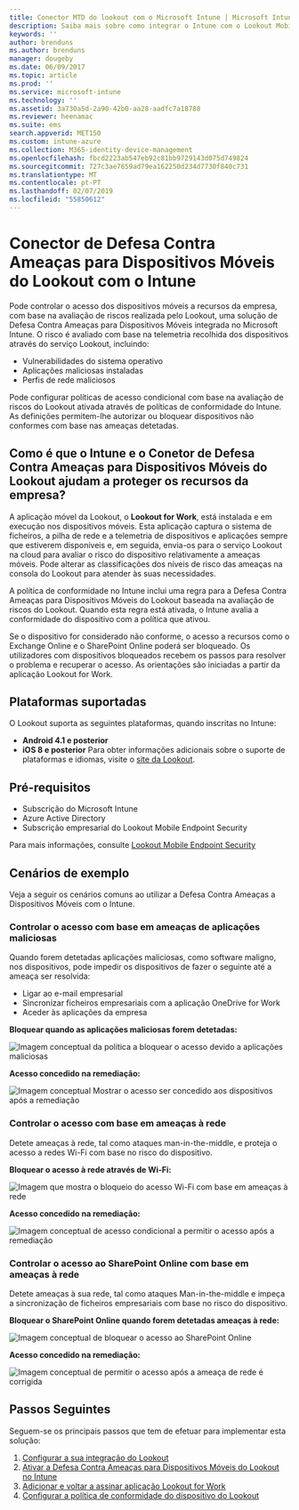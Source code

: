 ```yaml
---
title: Conector MTD do lookout com o Microsoft Intune | Microsoft Intune
description: Saiba mais sobre como integrar o Intune com o Lookout Mobile Threat Defense (Defesa Contra Ameaças para Dispositivos Móveis) para controlar o acesso de dispositivos móveis aos seus recursos empresariais.
keywords: ''
author: brenduns
ms.author: brenduns
manager: dougeby
ms.date: 06/09/2017
ms.topic: article
ms.prod: ''
ms.service: microsoft-intune
ms.technology: ''
ms.assetid: 3a730a5d-2a90-42b0-aa28-aadfc7a18788
ms.reviewer: heenamac
ms.suite: ems
search.appverid: MET150
ms.custom: intune-azure
ms.collection: M365-identity-device-management
ms.openlocfilehash: fbcd2223ab547eb92c81bb9729143d075d749824
ms.sourcegitcommit: 727c3ae7659ad79ea162250d234d7730f840c731
ms.translationtype: MT
ms.contentlocale: pt-PT
ms.lasthandoff: 02/07/2019
ms.locfileid: "55850612"
---
```

# <a name="lookout-mobile-threat-defense-connector-with-intune"></a>Conector de Defesa Contra Ameaças para Dispositivos Móveis do Lookout com o Intune

Pode controlar o acesso dos dispositivos móveis a recursos da empresa, com base na avaliação de riscos realizada pelo Lookout, uma solução de Defesa Contra Ameaças para Dispositivos Móveis integrada no Microsoft Intune. O risco é avaliado com base na telemetria recolhida dos dispositivos através do serviço Lookout, incluindo:
- Vulnerabilidades do sistema operativo
- Aplicações maliciosas instaladas
- Perfis de rede maliciosos

Pode configurar políticas de acesso condicional com base na avaliação de riscos do Lookout ativada através de políticas de conformidade do Intune. As definições permitem-lhe autorizar ou bloquear dispositivos não conformes com base nas ameaças detetadas.

## <a name="how-do-intune-and-lookout-mobile-threat-defense-help-protect-company-resources"></a>Como é que o Intune e o Conetor de Defesa Contra Ameaças para Dispositivos Móveis do Lookout ajudam a proteger os recursos da empresa?
A aplicação móvel da Lookout, o **Lookout for Work**, está instalada e em execução nos dispositivos móveis. Esta aplicação captura o sistema de ficheiros, a pilha de rede e a telemetria de dispositivos e aplicações sempre que estiverem disponíveis e, em seguida, envia-os para o serviço Lookout na cloud para avaliar o risco do dispositivo relativamente a ameaças móveis. Pode alterar as classificações dos níveis de risco das ameaças na consola do Lookout para atender às suas necessidades.  

A política de conformidade no Intune inclui uma regra para a Defesa Contra Ameaças para Dispositivos Móveis do Lookout baseada na avaliação de riscos do Lookout. Quando esta regra está ativada, o Intune avalia a conformidade do dispositivo com a política que ativou.

Se o dispositivo for considerado não conforme, o acesso a recursos como o Exchange Online e o SharePoint Online poderá ser bloqueado. Os utilizadores com dispositivos bloqueados recebem os passos para resolver o problema e recuperar o acesso. As orientações são iniciadas a partir da aplicação Lookout for Work.

## <a name="supported-platforms"></a>Plataformas suportadas
O Lookout suporta as seguintes plataformas, quando inscritas no Intune:
* **Android 4.1 e posterior**
* **iOS 8 e posterior** Para obter informações adicionais sobre o suporte de plataformas e idiomas, visite o [site da Lookout](https://personal.support.lookout.com/hc/articles/114094140253).

## <a name="prerequisites"></a>Pré-requisitos
* Subscrição do Microsoft Intune
* Azure Active Directory
* Subscrição empresarial do Lookout Mobile Endpoint Security  

Para mais informações, consulte [Lookout Mobile Endpoint Security](https://www.lookout.com/products/mobile-endpoint-security)

## <a name="sample-scenarios"></a>Cenários de exemplo

Veja a seguir os cenários comuns ao utilizar a Defesa Contra Ameaças a Dispositivos Móveis com o Intune.

### <a name="control-access-based-on-threats-from-malicious-apps"></a>Controlar o acesso com base em ameaças de aplicações maliciosas
Quando forem detetadas aplicações maliciosas, como software maligno, nos dispositivos, pode impedir os dispositivos de fazer o seguinte até a ameaça ser resolvida:
* Ligar ao e-mail empresarial
* Sincronizar ficheiros empresariais com a aplicação OneDrive for Work
* Aceder às aplicações da empresa

**Bloquear quando as aplicações maliciosas forem detetadas:**

![Imagem conceptual da política a bloquear o acesso devido a aplicações maliciosas](./media/malicious-apps-blocked.png)

**Acesso concedido na remediação:**

![Imagem conceptual Mostrar o acesso ser concedido aos dispositivos após a remediação](./media/malicious-apps-unblocked.png)

### <a name="control-access-based-on-threat-to-network"></a>Controlar o acesso com base em ameaças à rede
Detete ameaças à rede, tal como ataques man-in-the-middle, e proteja o acesso a redes Wi-Fi com base no risco do dispositivo.

**Bloquear o acesso à rede através de Wi-Fi:**

![Imagem que mostra o bloqueio do acesso Wi-Fi com base em ameaças à rede](./media/network-wifi-blocked.png)

**Acesso concedido na remediação:**

![Imagem conceptual de acesso condicional a permitir o acesso após a remediação](./media/network-wifi-unblocked.png)
### <a name="control-access-to-sharepoint-online-based-on-threat-to-network"></a>Controlar o acesso ao SharePoint Online com base em ameaças à rede

Detete ameaças à sua rede, tal como ataques Man-in-the-middle e impeça a sincronização de ficheiros empresariais com base no risco do dispositivo.

**Bloquear o SharePoint Online quando forem detetadas ameaças à rede:**

![Imagem conceptual de bloquear o acesso ao SharePoint Online](./media/network-spo-blocked.png)


**Acesso concedido na remediação:**

![Imagem conceptual de permitir o acesso após a ameaça de rede é corrigida](./media/network-spo-unblocked.png)

## <a name="next-steps"></a>Passos Seguintes
Seguem-se os principais passos que tem de efetuar para implementar esta solução:
1.  [Configurar a sua integração do Lookout](lookout-mtd-connector-integration.md)
2.  [Ativar a Defesa Contra Ameaças para Dispositivos Móveis do Lookout no Intune](mtd-connector-enable.md)
3.  [Adicionar e voltar a assinar aplicação Lookout for Work](mtd-apps-ios-app-configuration-policy-add-assign.md)
4.  [Configurar a política de conformidade do dispositivo do Lookout](mtd-device-compliance-policy-create.md)

